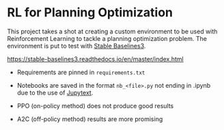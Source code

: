 # RL for Planning Optimization

This project takes a shot at creating a custom environment to be used with Reinforcement Learning to tackle a planning optimization problem. The environment is put to test with [Stable Baselines3](https://stable-baselines3.readthedocs.io/en/master/index.html).

https://stable-baselines3.readthedocs.io/en/master/index.html

- Requirements are pinned in `requirements.txt`
- Notebooks are saved in the format `nb_<file>.py` not ending in .ipynb due to the use of [Jupytext](https://jupytext.readthedocs.io/en/latest/).

- PPO (on-policy method) does not produce good results
- A2C (off-policy method) results are more promising